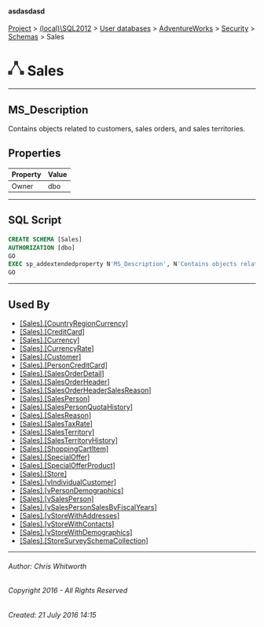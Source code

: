 #### asdasdasd

[Project](../../../../../index.md) > [(local)\\SQL2012](../../../../index.md) > [User databases](../../../index.md) > [AdventureWorks](../../index.md) > [Security](../index.md) > [Schemas](Schemas.md) > Sales

# ![Schemas](../../../../../Images/Schema32.png) Sales

---

## <a name="#description"></a>MS_Description

Contains objects related to customers, sales orders, and sales territories.

## <a name="#properties"></a>Properties

| Property | Value |
|---|---|
| Owner | dbo |


---

## <a name="#sqlscript"></a>SQL Script

```sql
CREATE SCHEMA [Sales]
AUTHORIZATION [dbo]
GO
EXEC sp_addextendedproperty N'MS_Description', N'Contains objects related to customers, sales orders, and sales territories.', 'SCHEMA', N'Sales', NULL, NULL, NULL, NULL
GO

```


---

## <a name="#usedby"></a>Used By

* [[Sales].[CountryRegionCurrency]](../../Tables/CountryRegionCurrency.md)
* [[Sales].[CreditCard]](../../Tables/CreditCard.md)
* [[Sales].[Currency]](../../Tables/Currency.md)
* [[Sales].[CurrencyRate]](../../Tables/CurrencyRate.md)
* [[Sales].[Customer]](../../Tables/Customer.md)
* [[Sales].[PersonCreditCard]](../../Tables/PersonCreditCard.md)
* [[Sales].[SalesOrderDetail]](../../Tables/SalesOrderDetail.md)
* [[Sales].[SalesOrderHeader]](../../Tables/SalesOrderHeader.md)
* [[Sales].[SalesOrderHeaderSalesReason]](../../Tables/SalesOrderHeaderSalesReason.md)
* [[Sales].[SalesPerson]](../../Tables/SalesPerson.md)
* [[Sales].[SalesPersonQuotaHistory]](../../Tables/SalesPersonQuotaHistory.md)
* [[Sales].[SalesReason]](../../Tables/SalesReason.md)
* [[Sales].[SalesTaxRate]](../../Tables/SalesTaxRate.md)
* [[Sales].[SalesTerritory]](../../Tables/SalesTerritory.md)
* [[Sales].[SalesTerritoryHistory]](../../Tables/SalesTerritoryHistory.md)
* [[Sales].[ShoppingCartItem]](../../Tables/ShoppingCartItem.md)
* [[Sales].[SpecialOffer]](../../Tables/SpecialOffer.md)
* [[Sales].[SpecialOfferProduct]](../../Tables/SpecialOfferProduct.md)
* [[Sales].[Store]](../../Tables/Store.md)
* [[Sales].[vIndividualCustomer]](../../Views/vIndividualCustomer.md)
* [[Sales].[vPersonDemographics]](../../Views/vPersonDemographics.md)
* [[Sales].[vSalesPerson]](../../Views/vSalesPerson.md)
* [[Sales].[vSalesPersonSalesByFiscalYears]](../../Views/vSalesPersonSalesByFiscalYears.md)
* [[Sales].[vStoreWithAddresses]](../../Views/vStoreWithAddresses.md)
* [[Sales].[vStoreWithContacts]](../../Views/vStoreWithContacts.md)
* [[Sales].[vStoreWithDemographics]](../../Views/vStoreWithDemographics.md)
* [[Sales].[StoreSurveySchemaCollection]](../../Programmability/Types/XML_Schema_Collections/StoreSurveySchemaCollection.md)


---

###### Author:  Chris Whitworth

###### Copyright 2016 - All Rights Reserved

###### Created: 21 July 2016 14:15

